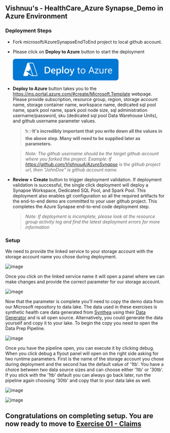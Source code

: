 ## Vishnuu's - HealthCare_Azure Synapse_Demo in Azure Environment

### Deployment Steps

* Fork microsoft/AzureSynapseEndToEnd project to  local github account.

* Please click on **Deploy to Azure** button to start the deployment

    [![Azure Deployment](/Images/deploytoazure.svg?sanitize=true)](https://portal.azure.com/#create/Microsoft.Template/uri/https%3A%2F%2Fraw.githubusercontent.com%2Fmicrosoft%2FAzureSynapseEndToEndDemo%2Fmain%2FARMTemplate%2Fazuredeploy.json)

* **Deploy to Azure** button takes you to the https://ms.portal.azure.com/#create/Microsoft.Template webpage. Please provide subscription, resource group, region, storage account name, storage container name, workspace name, dedicated sql pool name, spark pool name, spark pool node size, sql administration username/password, sku (dedicated sql pool Data Warehouse Units), and github username parameter values.

    >:exclamation::point_right:**It's incredibly important that you write down all the values in the above step. Many will need to be supplied later as parameters.**

    >*Note: The github username should be the target github account where you forked the project. Example: If https://github.com/VishnuuA/AzureSynapse is the github project url, then "JohnDoe" is github account name.*

* **Review + Create** button to trigger deployment validation. If deployment validation is successful, the single click deployment will deploy a Synapse Workspace, Dedicated SQL Pool, and Spark Pool. This deployment also enables git configuration so all the required artifacts for the end-to-end demo are committed to your user github project. This completes the Azure Synapse end-to-end code deployment step.

    >*Note: If deployment is incomplete, please look at the resource group activity log and find the latest deployment errors for more information*

### Setup

We need to provide the linked service to your storage account with the storage account name you chose during deployment.

![image](https://user-images.githubusercontent.com/59613090/192065803-c1c7ccd8-0ab5-487f-aeca-0bb957d9e24e.png)


Once you click on the linked service name it will open a panel where we can make changes and provide the correct parameter for our storage account.

![image](https://user-images.githubusercontent.com/59613090/192065892-d103a4b9-dffb-4198-8036-28ab4045382a.png)


Now that the parameter is complete you'll need to copy the demo data from our Microsoft repository to  data lake.  The data used in these exercises is synthetic health care data generated from [Synthea](https://synthea.mitre.org/) using their [Data Generator](https://github.com/synthetichealth/synthea/wiki/Basic-Setup-and-Running) and is all open source.  Alternatively, you could generate the data yourself and copy it to your lake.  To begin the copy you need to open the Data Prep Pipeline.

![image](https://user-images.githubusercontent.com/59613090/192581982-60376d3f-201c-4416-bd9e-57f41c81f285.png)


Once you have the pipeline open, you can execute it by clicking debug.  When you click debug a flyout panel will open on the right side asking for two runtime parameters.  First is the name of the storage account you chose during deployment and the second has the default value of '1tb'.  You have a choice between two data source sizes and can choose either '1tb' or '30tb'. If you stick with the '1tb' default you can always go back later, run the pipeline again choosing '30tb' and copy that to your data lake as well.

![image](https://user-images.githubusercontent.com/59613090/193362543-5b3cc7a2-59a4-44cb-a40c-99d5e90d75b9.png)

![image](https://user-images.githubusercontent.com/59613090/193361209-7b9ba056-d7b4-4415-baeb-6b7f012b1d47.png)


## Congratulations on completing setup. You are now ready to move to [Exercise 01 - Claims](/Exercise01-Claims/README.md)
